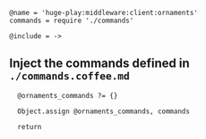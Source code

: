     @name = 'huge-play:middleware:client:ornaments'
    commands = require './commands'

    @include = ->

Inject the commands defined in `./commands.coffee.md`
-----------------------------------------------------

      @ornaments_commands ?= {}

      Object.assign @ornaments_commands, commands

      return
